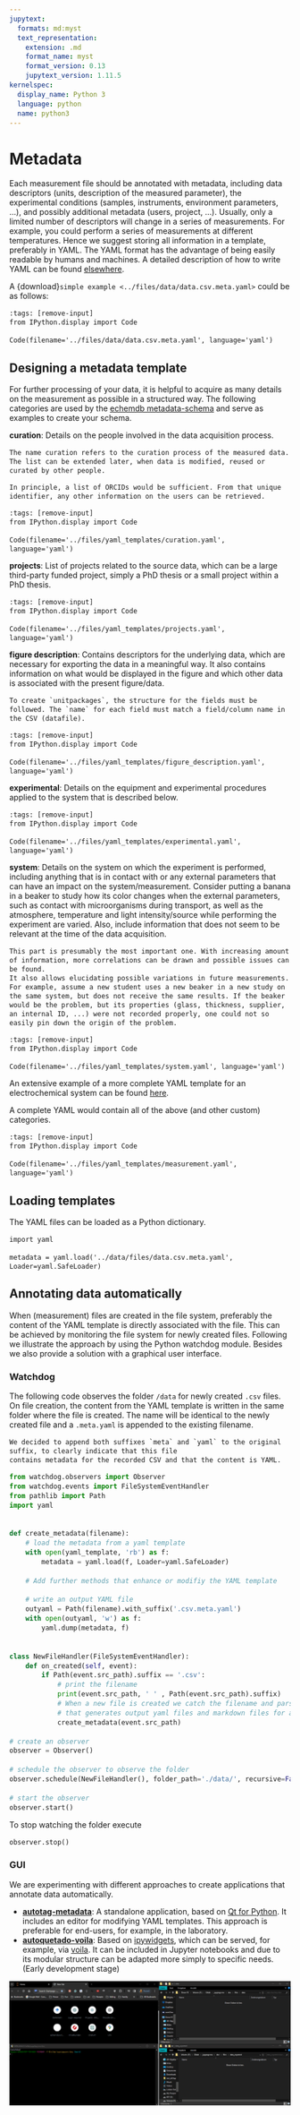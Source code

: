 ```yaml
---
jupytext:
  formats: md:myst
  text_representation:
    extension: .md
    format_name: myst
    format_version: 0.13
    jupytext_version: 1.11.5
kernelspec:
  display_name: Python 3
  language: python
  name: python3
---
```

# Metadata

Each measurement file should be annotated with metadata, including data descriptors (units, description of the measured parameter), the experimental conditions (samples, instruments, environment parameters, ...), and possibly additional metadata (users, project, ...).
Usually, only a limited number of descriptors will change in a series of measurements.
For example, you could perform a series of measurements at different temperatures.
Hence we suggest storing all information in a template, preferably in YAML.
The YAML format has the advantage of being easily readable by humans and machines.
A detailed description of how to write YAML can be found [elsewhere](https://www.cloudbees.com/blog/yaml-tutorial-everything-you-need-get-started#dictionaries).

A {download}`simple example <../files/data/data.csv.meta.yaml>` could be as follows:
```{code-cell} ipython3
:tags: [remove-input]
from IPython.display import Code

Code(filename='../files/data/data.csv.meta.yaml', language='yaml')
```

## Designing a metadata template

For further processing of your data, it is helpful to acquire as many details on the measurement as possible in a structured way.
The following categories are used by the [echemdb metadata-schema](https://github.com/echemdb/metadata-schema) and serve as examples to create your schema.

**curation**: Details on the people involved in the data acquisition process.

```{note}
The name curation refers to the curation process of the measured data. The list can be extended later, when data is modified, reused or curated by other people.
```

```{note}
In principle, a list of ORCIDs would be sufficient. From that unique identifier, any other information on the users can be retrieved.
```

```{code-cell} ipython3
:tags: [remove-input]
from IPython.display import Code

Code(filename='../files/yaml_templates/curation.yaml', language='yaml')
```

**projects**: List of projects related to the source data, which can be a large third-party funded project, simply a PhD thesis or a small project within a PhD thesis.

```{code-cell} ipython3
:tags: [remove-input]
from IPython.display import Code

Code(filename='../files/yaml_templates/projects.yaml', language='yaml')
```

**figure description**: Contains descriptors for the underlying data, which are necessary for exporting the data in a meaningful way. It also contains information on what would be displayed in the figure and which other data is associated with the present figure/data.

```{note}
To create `unitpackages`, the structure for the fields must be followed. The `name` for each field must match a field/column name in the CSV (datafile).
```

```{code-cell} ipython3
:tags: [remove-input]
from IPython.display import Code

Code(filename='../files/yaml_templates/figure_description.yaml', language='yaml')
```

**experimental**: Details on the equipment and experimental procedures applied to the system that is described below.

```{code-cell} ipython3
:tags: [remove-input]
from IPython.display import Code

Code(filename='../files/yaml_templates/experimental.yaml', language='yaml')
```

**system**: Details on the system on which the experiment is performed, including anything that is in contact with or any external parameters that can have an impact on the system/measurement. Consider putting a banana in a beaker to study how its color changes when the external parameters, such as contact with microorganisms during transport, as well as the atmosphere, temperature and light intensity/source while performing the experiment are varied.
Also, include information that does not seem to be relevant at the time of the data acquisition.

```{note}
This part is presumably the most important one. With increasing amount of information, more correlations can be drawn and possible issues can be found.
It also allows elucidating possible variations in future measurements. For example, assume a new student uses a new beaker in a new study on the same system, but does not receive the same results. If the beaker would be the problem, but its properties (glass, thickness, supplier, an internal ID, ...) were not recorded properly, one could not so easily pin down the origin of the problem.
```

```{code-cell} ipython3
:tags: [remove-input]
from IPython.display import Code

Code(filename='../files/yaml_templates/system.yaml', language='yaml')
```

An extensive example of a more complete YAML template for an electrochemical system can be found [here](https://github.com/echemdb/metadata-schema/blob/main/examples/file_schemas/autotag.yaml).

A complete YAML would contain all of the above (and other custom) categories.

```{code-cell} ipython3
:tags: [remove-input]
from IPython.display import Code

Code(filename='../files/yaml_templates/measurement.yaml', language='yaml')
```


## Loading templates

The YAML files can be loaded as a Python dictionary.

```{code-cell} ipython3
import yaml

metadata = yaml.load('../data/files/data.csv.meta.yaml', Loader=yaml.SafeLoader)
```

## Annotating data automatically

When (measurement) files are created in the file system, preferably the content of the YAML template is directly associated with the file.
This can be achieved by monitoring the file system for newly created files. Following we illustrate the approach by using the Python watchdog module.
Besides we also provide a solution with a graphical user interface.

### Watchdog

The following code observes the folder `/data` for newly created `.csv` files.
On file creation, the content from the YAML template is written in the same folder where the file is created.
The name will be identical to the newly created file and a `.meta.yaml` is appended to the existing filename.

```{note}
We decided to append both suffixes `meta` and `yaml` to the original suffix, to clearly indicate that this file
contains metadata for the recorded CSV and that the content is YAML.
```

```python
from watchdog.observers import Observer
from watchdog.events import FileSystemEventHandler
from pathlib import Path
import yaml


def create_metadata(filename):
    # load the metadata from a yaml template
    with open(yaml_template, 'rb') as f:
        metadata = yaml.load(f, Loader=yaml.SafeLoader)

    # Add further methods that enhance or modifiy the YAML template

    # write an output YAML file
    outyaml = Path(filename).with_suffix('.csv.meta.yaml')
    with open(outyaml, 'w') as f:
        yaml.dump(metadata, f)


class NewFileHandler(FileSystemEventHandler):
    def on_created(self, event):
        if Path(event.src_path).suffix == '.csv':
            # print the filename
            print(event.src_path, ' ' , Path(event.src_path).suffix)
            # When a new file is created we catch the filename and parse it to a method
            # that generates output yaml files and markdown files for additional notes
            create_metadata(event.src_path)

# create an observer
observer = Observer()

# schedule the observer to observe the folder
observer.schedule(NewFileHandler(), folder_path='./data/', recursive=False)

# start the observer
observer.start()
```

To stop watching the folder execute

```python
observer.stop()
```

### GUI

We are experimenting with different approaches to create applications that annotate data automatically.

* **[autotag-metadata](https://echemdb.github.io/autotag-metadata/)**: A standalone application, based on [Qt for Python](https://doc.qt.io/qtforpython-6/). It includes an editor for modifying YAML templates. This approach is preferable for end-users, for example, in the laboratory.
* **[autoquetado-voila](https://echemdb.github.io/autoquetado_voila/)**: Based on [ipywidgets](https://ipywidgets.readthedocs.io/en/latest/index.html), which can be served, for example, via [voila](https://voila.readthedocs.io/en/stable/). It can be included in Jupyter notebooks and due to its modular structure can be adapted more simply to specific needs. (Early development stage)

![etiqueatdo_voila_demo](../files/animations/etiqueatdo_voila_demo.gif)
